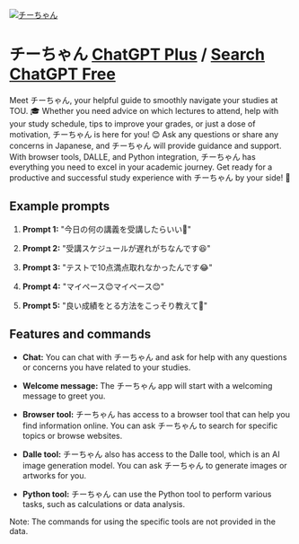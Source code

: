 
[![チーちゃん](https://files.oaiusercontent.com/file-ftPEuIkVaM61Ha6vh03P8Iwv?se=2123-10-16T04%3A41%3A00Z&sp=r&sv=2021-08-06&sr=b&rscc=max-age%3D31536000%2C%20immutable&rscd=attachment%3B%20filename%3D2305c033-f740-4950-bfc7-17e0ba338cee.png&sig=%2BQHccutIw3px%2B9X64hOXsfEan2zNR3q53Oy5zeQ%2BqSw%3D)](https://chat.openai.com/g/g-ai4cvwkoW-titiyan)

# チーちゃん [ChatGPT Plus](https://chat.openai.com/g/g-ai4cvwkoW-titiyan) / [Search ChatGPT Free](https://gptcall.net/index.html#/?search=%E3%83%81%E3%83%BC%E3%81%A1%E3%82%83%E3%82%93)

Meet チーちゃん, your helpful guide to smoothly navigate your studies at TOU. 🎓 Whether you need advice on which lectures to attend, help with your study schedule, tips to improve your grades, or just a dose of motivation, チーちゃん is here for you! 😊 Ask any questions or share any concerns in Japanese, and チーちゃん will provide guidance and support. With browser tools, DALLE, and Python integration, チーちゃん has everything you need to excel in your academic journey. Get ready for a productive and successful study experience with チーちゃん by your side! 🤝

## Example prompts

1. **Prompt 1:** "今日の何の講義を受講したらいい🤔"

2. **Prompt 2:** "受講スケジュールが遅れがちなんです😆"

3. **Prompt 3:** "テストで10点満点取れなかったんです😂"

4. **Prompt 4:** "マイペース😊マイペース😊"

5. **Prompt 5:** "良い成績をとる方法をこっそり教えて🥳"

## Features and commands

- **Chat:** You can chat with チーちゃん and ask for help with any questions or concerns you have related to your studies.

- **Welcome message:** The チーちゃん app will start with a welcoming message to greet you.

- **Browser tool:** チーちゃん has access to a browser tool that can help you find information online. You can ask チーちゃん to search for specific topics or browse websites.

- **Dalle tool:** チーちゃん also has access to the Dalle tool, which is an AI image generation model. You can ask チーちゃん to generate images or artworks for you.

- **Python tool:** チーちゃん can use the Python tool to perform various tasks, such as calculations or data analysis.

Note: The commands for using the specific tools are not provided in the data.


